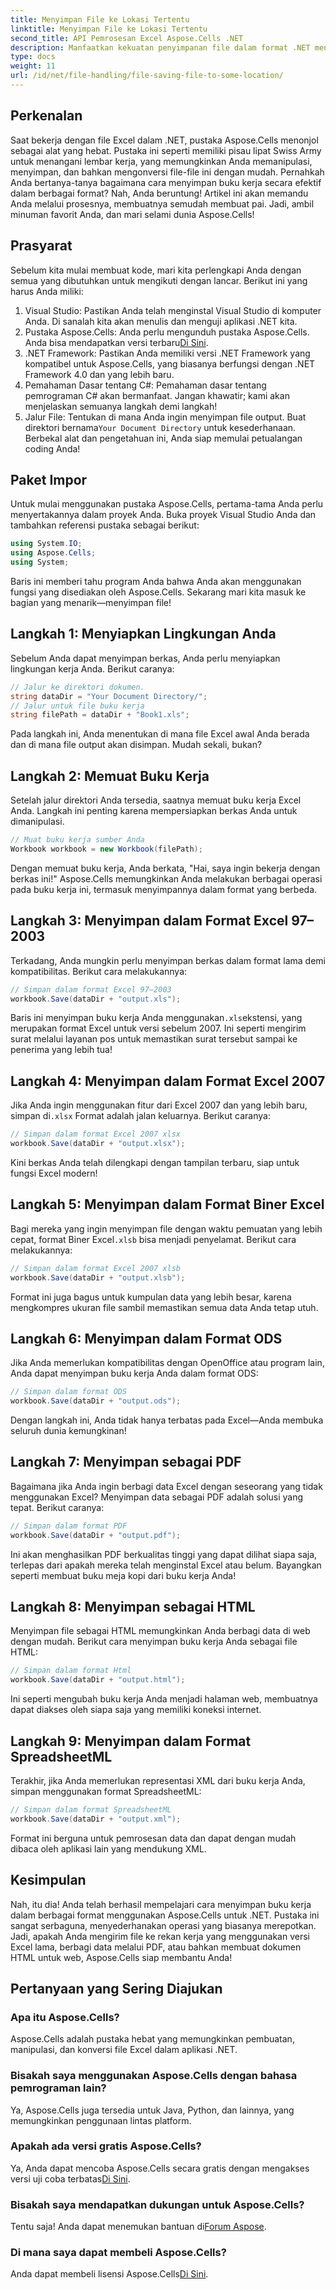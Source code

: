 ```yaml
---
title: Menyimpan File ke Lokasi Tertentu
linktitle: Menyimpan File ke Lokasi Tertentu
second_title: API Pemrosesan Excel Aspose.Cells .NET
description: Manfaatkan kekuatan penyimpanan file dalam format .NET menggunakan Aspose.Cells. Pelajari cara menyimpan file Excel dalam berbagai format dengan mudah.
type: docs
weight: 11
url: /id/net/file-handling/file-saving-file-to-some-location/
---
```

## Perkenalan
Saat bekerja dengan file Excel dalam .NET, pustaka Aspose.Cells menonjol sebagai alat yang hebat. Pustaka ini seperti memiliki pisau lipat Swiss Army untuk menangani lembar kerja, yang memungkinkan Anda memanipulasi, menyimpan, dan bahkan mengonversi file-file ini dengan mudah. Pernahkah Anda bertanya-tanya bagaimana cara menyimpan buku kerja secara efektif dalam berbagai format? Nah, Anda beruntung! Artikel ini akan memandu Anda melalui prosesnya, membuatnya semudah membuat pai. Jadi, ambil minuman favorit Anda, dan mari selami dunia Aspose.Cells!
## Prasyarat
Sebelum kita mulai membuat kode, mari kita perlengkapi Anda dengan semua yang dibutuhkan untuk mengikuti dengan lancar. Berikut ini yang harus Anda miliki:
1. Visual Studio: Pastikan Anda telah menginstal Visual Studio di komputer Anda. Di sanalah kita akan menulis dan menguji aplikasi .NET kita.
2. Pustaka Aspose.Cells: Anda perlu mengunduh pustaka Aspose.Cells. Anda bisa mendapatkan versi terbaru[Di Sini](https://releases.aspose.com/cells/net/).
3. .NET Framework: Pastikan Anda memiliki versi .NET Framework yang kompatibel untuk Aspose.Cells, yang biasanya berfungsi dengan .NET Framework 4.0 dan yang lebih baru.
4. Pemahaman Dasar tentang C#: Pemahaman dasar tentang pemrograman C# akan bermanfaat. Jangan khawatir; kami akan menjelaskan semuanya langkah demi langkah!
5.  Jalur File: Tentukan di mana Anda ingin menyimpan file output. Buat direktori bernama`Your Document Directory` untuk kesederhanaan.
Berbekal alat dan pengetahuan ini, Anda siap memulai petualangan coding Anda!
## Paket Impor
Untuk mulai menggunakan pustaka Aspose.Cells, pertama-tama Anda perlu menyertakannya dalam proyek Anda. Buka proyek Visual Studio Anda dan tambahkan referensi pustaka sebagai berikut:
```csharp
using System.IO;
using Aspose.Cells;
using System;
```
Baris ini memberi tahu program Anda bahwa Anda akan menggunakan fungsi yang disediakan oleh Aspose.Cells. Sekarang mari kita masuk ke bagian yang menarik—menyimpan file!
## Langkah 1: Menyiapkan Lingkungan Anda
Sebelum Anda dapat menyimpan berkas, Anda perlu menyiapkan lingkungan kerja Anda. Berikut caranya:
```csharp
// Jalur ke direktori dokumen.
string dataDir = "Your Document Directory/";
// Jalur untuk file buku kerja
string filePath = dataDir + "Book1.xls";
```
Pada langkah ini, Anda menentukan di mana file Excel awal Anda berada dan di mana file output akan disimpan. Mudah sekali, bukan?
## Langkah 2: Memuat Buku Kerja
Setelah jalur direktori Anda tersedia, saatnya memuat buku kerja Excel Anda. Langkah ini penting karena mempersiapkan berkas Anda untuk dimanipulasi.
```csharp
// Muat buku kerja sumber Anda
Workbook workbook = new Workbook(filePath);
```
Dengan memuat buku kerja, Anda berkata, "Hai, saya ingin bekerja dengan berkas ini!" Aspose.Cells memungkinkan Anda melakukan berbagai operasi pada buku kerja ini, termasuk menyimpannya dalam format yang berbeda.
## Langkah 3: Menyimpan dalam Format Excel 97–2003
Terkadang, Anda mungkin perlu menyimpan berkas dalam format lama demi kompatibilitas. Berikut cara melakukannya:
```csharp
// Simpan dalam format Excel 97–2003
workbook.Save(dataDir + "output.xls");
```
 Baris ini menyimpan buku kerja Anda menggunakan`.xls`ekstensi, yang merupakan format Excel untuk versi sebelum 2007. Ini seperti mengirim surat melalui layanan pos untuk memastikan surat tersebut sampai ke penerima yang lebih tua!
## Langkah 4: Menyimpan dalam Format Excel 2007
 Jika Anda ingin menggunakan fitur dari Excel 2007 dan yang lebih baru, simpan di`.xlsx` Format adalah jalan keluarnya. Berikut caranya:
```csharp
// Simpan dalam format Excel 2007 xlsx
workbook.Save(dataDir + "output.xlsx");
```
Kini berkas Anda telah dilengkapi dengan tampilan terbaru, siap untuk fungsi Excel modern! 
## Langkah 5: Menyimpan dalam Format Biner Excel
 Bagi mereka yang ingin menyimpan file dengan waktu pemuatan yang lebih cepat, format Biner Excel`.xlsb` bisa menjadi penyelamat. Berikut cara melakukannya:
```csharp
// Simpan dalam format Excel 2007 xlsb
workbook.Save(dataDir + "output.xlsb");
```
Format ini juga bagus untuk kumpulan data yang lebih besar, karena mengkompres ukuran file sambil memastikan semua data Anda tetap utuh. 
## Langkah 6: Menyimpan dalam Format ODS
Jika Anda memerlukan kompatibilitas dengan OpenOffice atau program lain, Anda dapat menyimpan buku kerja Anda dalam format ODS:
```csharp
// Simpan dalam format ODS
workbook.Save(dataDir + "output.ods");
```
Dengan langkah ini, Anda tidak hanya terbatas pada Excel—Anda membuka seluruh dunia kemungkinan!
## Langkah 7: Menyimpan sebagai PDF
Bagaimana jika Anda ingin berbagi data Excel dengan seseorang yang tidak menggunakan Excel? Menyimpan data sebagai PDF adalah solusi yang tepat. Berikut caranya:
```csharp
// Simpan dalam format PDF
workbook.Save(dataDir + "output.pdf");
```
Ini akan menghasilkan PDF berkualitas tinggi yang dapat dilihat siapa saja, terlepas dari apakah mereka telah menginstal Excel atau belum. Bayangkan seperti membuat buku meja kopi dari buku kerja Anda!
## Langkah 8: Menyimpan sebagai HTML
Menyimpan file sebagai HTML memungkinkan Anda berbagi data di web dengan mudah. Berikut cara menyimpan buku kerja Anda sebagai file HTML:
```csharp
// Simpan dalam format Html
workbook.Save(dataDir + "output.html");
```
Ini seperti mengubah buku kerja Anda menjadi halaman web, membuatnya dapat diakses oleh siapa saja yang memiliki koneksi internet.
## Langkah 9: Menyimpan dalam Format SpreadsheetML
Terakhir, jika Anda memerlukan representasi XML dari buku kerja Anda, simpan menggunakan format SpreadsheetML:
```csharp
// Simpan dalam format SpreadsheetML
workbook.Save(dataDir + "output.xml");
```
Format ini berguna untuk pemrosesan data dan dapat dengan mudah dibaca oleh aplikasi lain yang mendukung XML.
## Kesimpulan
Nah, itu dia! Anda telah berhasil mempelajari cara menyimpan buku kerja dalam berbagai format menggunakan Aspose.Cells untuk .NET. Pustaka ini sangat serbaguna, menyederhanakan operasi yang biasanya merepotkan. Jadi, apakah Anda mengirim file ke rekan kerja yang menggunakan versi Excel lama, berbagi data melalui PDF, atau bahkan membuat dokumen HTML untuk web, Aspose.Cells siap membantu Anda!
## Pertanyaan yang Sering Diajukan
### Apa itu Aspose.Cells?
Aspose.Cells adalah pustaka hebat yang memungkinkan pembuatan, manipulasi, dan konversi file Excel dalam aplikasi .NET.
### Bisakah saya menggunakan Aspose.Cells dengan bahasa pemrograman lain?
Ya, Aspose.Cells juga tersedia untuk Java, Python, dan lainnya, yang memungkinkan penggunaan lintas platform.
### Apakah ada versi gratis Aspose.Cells?
 Ya, Anda dapat mencoba Aspose.Cells secara gratis dengan mengakses versi uji coba terbatas[Di Sini](https://releases.aspose.com/).
### Bisakah saya mendapatkan dukungan untuk Aspose.Cells?
 Tentu saja! Anda dapat menemukan bantuan di[Forum Aspose](https://forum.aspose.com/c/cells/9).
### Di mana saya dapat membeli Aspose.Cells?
 Anda dapat membeli lisensi Aspose.Cells[Di Sini](https://purchase.aspose.com/buy).
